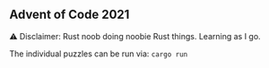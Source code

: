 ## Advent of Code 2021

⚠️ Disclaimer: Rust noob doing noobie Rust things. Learning as I go.


The individual puzzles can be run via:
`cargo run`
